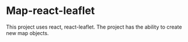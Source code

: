 # Map-react-leaflet

This project uses react, react-leaflet. The project has the ability to create new map objects.
